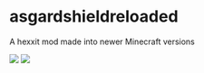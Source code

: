 # asgardshieldreloaded
A hexxit mod made into newer Minecraft versions

[![](http://cf.way2muchnoise.eu/full_asgard-shield-reloaded_downloads.svg)](https://www.curseforge.com/minecraft/mc-mods/asgard-shield-reloaded)
[![](http://cf.way2muchnoise.eu/versions/asgard-shield-reloaded.svg)](https://www.curseforge.com/minecraft/mc-mods/asgard-shield-reloaded/files)
